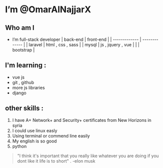 # I’m @OmarAlNajjarX

## Who am I
- I’m full-stack developer 
	| back-end  		| front-end				  |
	| ------------- | -------------			|
	| laravel				| html , css , sass |
	| mysql  				| js , jquery , vue |
	|   				 		| bootstrap					|

## I'm learning :
- 	vue js 
- 	git , github
- 	more js libraries
- 	django

## other skills :
1. I have A+ Network+ and Security+ certificates from New Horizons in syria 
2. I could use linux easly 
3. Using terminal or commend line easily 
4. My english is so good
5. python

> "I think it's important that you really like whatever you are doing if you dont like it life is to short" . -elon musk
